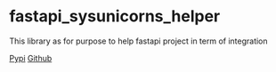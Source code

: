 # fastapi_sysunicorns_helper

This library as for purpose to help fastapi project in term of integration

[Pypi](https://pypi.org/user/miragecentury/)
[Github](https://github.com/public-sysunicorns-info/fastapi_sysunicorns_helper)
